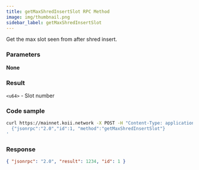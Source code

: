 ```yaml
---
title: getMaxShredInsertSlot RPC Method
image: img/thumbnail.png
sidebar_label: getMaxShredInsertSlot
---
```


Get the max slot seen from after shred insert.

### Parameters

**None**

### Result

`<u64>` - Slot number

### Code sample

```sh
curl https://mainnet.koii.network -X POST -H "Content-Type: application/json" -d '
  {"jsonrpc":"2.0","id":1, "method":"getMaxShredInsertSlot"}
'
```


### Response

```json
{ "jsonrpc": "2.0", "result": 1234, "id": 1 }
```
